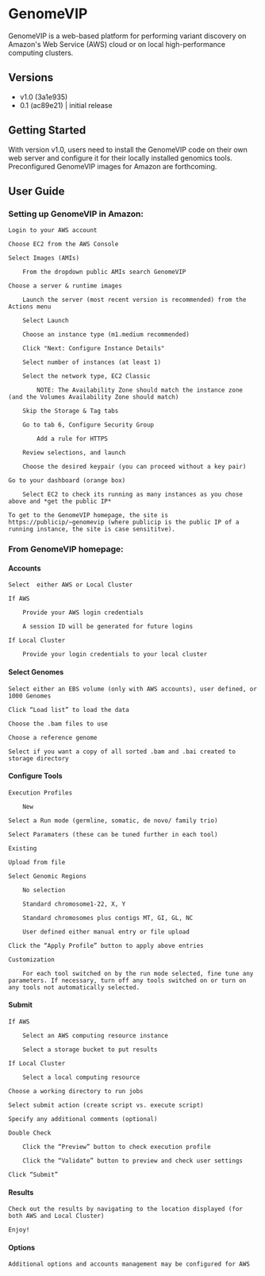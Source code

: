 # GenomeVIP

GenomeVIP is a web-based platform for performing variant discovery on Amazon's Web Service (AWS) cloud or on local high-performance computing clusters.


## Versions

* v1.0 (3a1e935)
* 0.1 (ac89e21) | initial release 


## Getting Started

With version v1.0, users need to install the GenomeVIP code on their own web server and configure it for their locally installed genomics tools. Preconfigured GenomeVIP images for Amazon are forthcoming.


## User Guide

### Setting up GenomeVIP in Amazon:

	Login to your AWS account
	
	Choose EC2 from the AWS Console
	
	Select Images (AMIs)
		
		From the dropdown public AMIs search GenomeVIP
		
	Choose a server & runtime images
	
		Launch the server (most recent version is recommended) from the Actions menu
		
		Select Launch
			
		Choose an instance type (m1.medium recommended)
		
		Click "Next: Configure Instance Details"
		
		Select number of instances (at least 1)
		
		Select the network type, EC2 Classic
		
			NOTE: The Availability Zone should match the instance zone (and the Volumes Availability Zone should match)
			
		Skip the Storage & Tag tabs
		
		Go to tab 6, Configure Security Group
		
			Add a rule for HTTPS
		
		Review selections, and launch
		
		Choose the desired keypair (you can proceed without a key pair)
		
	Go to your dashboard (orange box)
	
		Select EC2 to check its running as many instances as you chose above and *get the public IP*
		
	To get to the GenomeVIP homepage, the site is https://publicip/~genomevip (where publicip is the public IP of a running instance, the site is case sensititve).

### From GenomeVIP homepage:

#### Accounts

	Select  either AWS or Local Cluster

	If AWS

		Provide your AWS login credentials

		A session ID will be generated for future logins

	If Local Cluster

		Provide your login credentials to your local cluster

#### Select Genomes	

	Select either an EBS volume (only with AWS accounts), user defined, or 1000 Genomes

	Click “Load list” to load the data

	Choose the .bam files to use

	Choose a reference genome

	Select if you want a copy of all sorted .bam and .bai created to storage directory

#### Configure Tools

	Execution Profiles

		New

	Select a Run mode (germline, somatic, de novo/ family trio)

	Select Paramaters (these can be tuned further in each tool)

	Existing

	Upload from file

	Select Genomic Regions

		No selection

		Standard chromosome1-22, X, Y

		Standard chromosomes plus contigs MT, GI, GL, NC

		User defined either manual entry or file upload

	Click the “Apply Profile” button to apply above entries

	Customization

		For each tool switched on by the run mode selected, fine tune any parameters. If necessary, turn off any tools switched on or turn on any tools not automatically selected.
	
#### Submit

	If AWS

		Select an AWS computing resource instance

		Select a storage bucket to put results

	If Local Cluster

		Select a local computing resource

	Choose a working directory to run jobs

	Select submit action (create script vs. execute script)

	Specify any additional comments (optional)

	Double Check

		Click the “Preview” button to check execution profile

		Click the “Validate” button to preview and check user settings

	Click “Submit”

#### Results

	Check out the results by navigating to the location displayed (for both AWS and Local Cluster)

	Enjoy!

#### Options

	Additional options and accounts management may be configured for AWS
